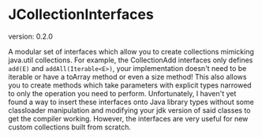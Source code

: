 JCollectionInterfaces
==============
version: 0.2.0

A modular set of interfaces which allow you to create collections mimicking java.util collections.
For example, the CollectionAdd interfaces only defines `add(E)` and `addAll(Iterable<E>)`, your implementation doesn't need to be iterable or have a toArray method or even a size method!
This also allows you to create methods which take parameters with explicit types narrowed to only the operation you need to perform.
Unfortunately, I haven't yet found a way to insert these interfaces onto Java library types without some classloader manipulation and modifying your jdk version of said classes to get the compiler working.
However, the interfaces are very useful for new custom collections built from scratch.
